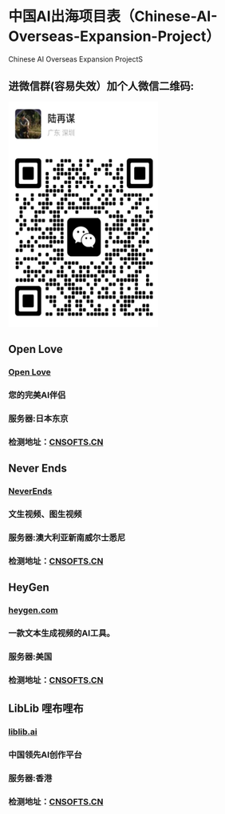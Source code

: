 # 中国AI出海项目表（Chinese-AI-Overseas-Expansion-Project）
Chinese AI Overseas Expansion ProjectS

## 进微信群(容易失效）加个人微信二维码:
<img src="/images/luzaimou.jpg" alt="微信群二维码" width="300" height="450">


##

## Open Love
### [Open Love](https://openlove.life)
### 您的完美AI伴侣
### 服务器:日本东京
### 检测地址：[CNSOFTS.CN](https://cnsofts.cn)



## Never Ends
### [NeverEnds](https://neverends.life)
### 文生视频、图生视频
### 服务器:澳大利亚新南威尔士悉尼
### 检测地址：[CNSOFTS.CN](https://cnsofts.cn)


##
## HeyGen
### [heygen.com](https://www.heygen.com/)
### 一款文本生成视频的AI工具。
### 服务器:美国
### 检测地址：[CNSOFTS.CN](https://cnsofts.cn)

##

## LibLib 哩布哩布
### [liblib.ai](https://www.liblib.ai/)
### 中国领先AI创作平台
### 服务器:香港
### 检测地址：[CNSOFTS.CN](https://cnsofts.cn)
